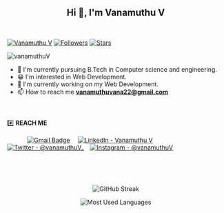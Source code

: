 <h2 align="center">Hi 👋, I'm Vanamuthu V</h2> <br>

[![Vanamuthu V](https://img.shields.io/badge/vanamuthuV-blue)](#)  [![Followers](https://img.shields.io/github/followers/vanamuthuV)](#)  [![Stars](https://img.shields.io/github/stars/vanamuthuV?label=Profile%20Stars&logo=Profile%20stars&logoColor=b)](#) 

<p align="left"> <img src="https://komarev.com/ghpvc/?username=vanamuthuV&label=Profile%20views&color=0e75b6&style=flat" alt="vanamuthuV" /> </p>

- 📘 I'm currently pursuing B.Tech in Computer science and engineering.
- 😁 I'm interested in Web Development.
- 🙌 I'm currently working on my Web Development.
- 📫 How to reach me **vanamuthuvana22@gmail.com**

<br><br>#️⃣ **REACH ME**<br><br>
&emsp;&emsp;&emsp;
[![Gmail Badge](https://img.shields.io/badge/Gmail-D14836?style=for-the-badge&logo=gmail&logoColor=white)](mailto:vanamuthuvana22@gmail.com) &emsp;[![LinkedIn - Vanamuthu V](https://img.shields.io/badge/LinkedIn-0077B5?style=for-the-badge&logo=linkedin&logoColor=white)](https://www.linkedin.com/in/vanamuthuv)&emsp;
[![Twitter - @vanamuthuV_](https://img.shields.io/badge/Twitter-1DA1F2?style=for-the-badge&logo=twitter&logoColor=white)](https://x.com/VanamuthuV)&emsp;[![Instagram - @vanamuthuV](https://img.shields.io/badge/Instagram-E4405F?style=for-the-badge&logo=instagram&logoColor=white )](https://www.instagram.com/_rajpiratz_/)&emsp;

<br><br><br>

<div align="center">

![GitHub Streak](https://streak-stats.demolab.com?user=vanamuthuV&count_private=true&theme=algolia&border_radius=20)

![Most Used Languages](https://github-readme-stats.vercel.app/api/top-langs/?username=vanamuthuV&layout=compact&show_icons=true&theme=algolia&border_radius=20)
</div>
